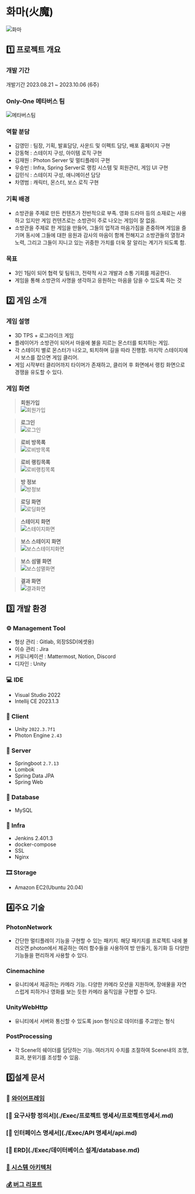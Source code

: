 # 화마(火魔)

![화마](/Exec/ReadmeImg/화마.gif)

## 1️⃣ 프로젝트 개요

### 개발 기간
개발기간 2023.08.21 ~ 2023.10.06 (6주)

### Only-One 메타버스 팀

![메타버스팀](/Exec/ReadmeImg/메타버스팀.JPG)

### 역할 분담

- 김영민 : 팀장, 기획, 발표담당, 사운드 및 이펙트 담당, 배포 홈페이지 구현
- 강동혁 : 스테이지 구성, 아이템 로직 구현
- 김재원 : Photon Server 및 멀티플레이 구현
- 우승빈 : Infra, Spring Server로 랭킹 시스템 및 회원관리, 게임 UI 구현
- 김민식 : 스테이지 구성, 애니메이션 담당
- 차영범 : 캐릭터, 몬스터, 보스 로직 구현

### 기획 배경

- 소방관을 주제로 만든 컨텐츠가 전반적으로 부족. 영화 드라마 등의 소재로는 사용하고 있지만 게임 컨텐츠로는 소방관이 주로 나오는 게임이 잘 없음.
- 소방관을 주제로 한 게임을 만들어, 그들의 업적과 마음가짐을 존중하며 게임을 즐기며 동시에 그들에 대한 응원과 감사의 마음이 함께 전해지고 소방관들의 열정과 노력, 그리고 그들이 지니고 있는 귀중한 가치를 더욱 잘 알리는 계기가 되도록 함.

### 목표

- 3인 1팀이 되어 협력 및 팀워크, 전략적 사고 개발과 소통 기회를 제공한다.
- 게임을 통해 소방관의 사명을 생각하고 응원하는 마음을 담을 수 있도록 하는 것

## 2️⃣ 게임 소개

### 게임 설명

- 3D TPS + 로그라이크 게임
- 플레이어가 소방관이 되어서 마을에 불을 지르는 몬스터를 퇴치하는 게임.
- 각 스테이지 별로 몬스터가 나오고, 퇴치하며 길을 따라 진행함. 마지막 스테이지에서 보스를 잡으면 게임 클리어.
- 게임 시작부터 클리어까지 타이머가 존재하고, 클리어 후 화면에서 랭킹 화면으로 경쟁을 유도할 수 있다.

### 게임 화면

> **회원가입** <br> ![회원가입](/Exec/ReadmeImg/회원가입.gif)

> **로그인** <br> ![로그인](/Exec/ReadmeImg/로그인.gif)

> **로비 방목록** <br> ![로비방목록](/Exec/ReadmeImg/로비방목록.gif)

> **로비 랭킹목록** <br> ![로비랭킹목록](/Exec/ReadmeImg/로비랭킹목록.gif)

> **방 정보** <br> ![방정보](/Exec/ReadmeImg/방정보.gif)

> **로딩 화면** <br> ![로딩화면](/Exec/ReadmeImg/로딩화면.gif)

> **스테이지 화면** <br> ![스테이지화면](/Exec/ReadmeImg/스테이지화면.gif)

> **보스 스테이지 화면** <br> ![보스스테이지화면](/Exec/ReadmeImg/보스스테이지화면.gif)

> **보스 섬멸 화면** <br> ![보스섬멸화면](/Exec/ReadmeImg/보스섬멸화면.gif)

> **결과 화면** <br> ![결과화면](/Exec/ReadmeImg/결과화면.gif)

## 3️⃣ **개발 환경**

### ⚙ Management Tool
- 형상 관리 : Gitlab, 외장SSD(에셋용)
- 이슈 관리 : Jira
- 커뮤니케이션 : Mattermost, Notion, Discord
- 디자인 : Unity

### 💻 IDE
- Visual Studio 2022
- Intellij CE 2023.1.3

### 📱 Client
- Unity `2022.3.7f1`
- Photon Engine `2.43`

### 📁 Server
- Springboot `2.7.13`
- Lombok
- Spring Data JPA 
- Spring Web

### 💾 Database
- MySQL

### 🌁 Infra
- Jenkins 2.401.3
- docker-compose
- SSL
- Nginx

### 🎞 Storage
- Amazon EC2(Ubuntu 20.04)

## 4️⃣**주요 기술**

### PhotonNetwork

- 간단한 멀티플레이 기능을 구현할 수 있는 패키지. 해당 패키지를 프로젝트 내에 불러오면 photon에서 제공하는 여러 함수들을 사용하여 방 만들기, 동기화 등 다양한 기능들을 편리하게 사용할 수 있다.

### Cinemachine

- 유니티에서 제공하는 카메라 기능. 다양한 카메라 모션을 지원하며, 장애물을 자연스럽게 피하거나 영화를 보는 듯한 카메라 움직임을 구현할 수 있다.

### UnityWebHttp

- 유니티에서 서버와 통신할 수 있도록 json 형식으로 데이터를 주고받는 형식

### PostProcessing

- 각 Scene의 쉐이더를 담당하는 기능. 여러가지 수치를 조절하여 Scene내의 조명, 효과, 분위기를 조성할 수 있음.

## 5️⃣**설계 문서**

### 🎨 [와이어프레임](https://www.notion.so/404c63ffcecd4ed080c3e8c89b1791fd?pvs=4)

### [📃 요구사항 정의서](./Exec/프로젝트 명세서/프로젝트명세서.md)

### [📝 인터페이스 명세서](./Exec/API 명세서/api.md)

### [📏 ERD](./Exec/데이터베이스 설계/database.md)

### [📐 시스템 아키텍처](./Exec/아키텍처/architecture.md)

### [💰 버그 리포트](https://www.notion.so/631b122190ea49c28b324331e098b720?pvs=4)
